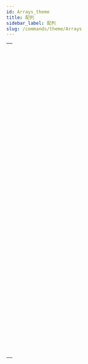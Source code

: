 ```yaml
---
id: Arrays_theme
title: 配列
sidebar_label: 配列
slug: /commands/theme/Arrays
---
```


|                                                                                                                               |
| ----------------------------------------------------------------------------------------------------------------------------- |
| [<!-- INCLUDE #_command_.APPEND TO ARRAY.Syntax -->](../../commands-legacy/append-to-array.md)<br/>                           |
| [<!-- INCLUDE #_command_.ARRAY BLOB.Syntax -->](../../commands-legacy/array-blob.md)<br/>                                     |
| [<!-- INCLUDE #_command_.ARRAY BOOLEAN.Syntax -->](../../commands-legacy/array-boolean.md)<br/>                               |
| [<!-- INCLUDE #_command_.ARRAY DATE.Syntax -->](../../commands-legacy/array-date.md)<br/>                                     |
| [<!-- INCLUDE #_command_.ARRAY INTEGER.Syntax -->](../../commands-legacy/array-integer.md)<br/>                               |
| [<!-- INCLUDE #_command_.ARRAY LONGINT.Syntax -->](../../commands-legacy/array-longint.md)<br/>                               |
| [<!-- INCLUDE #_command_.ARRAY OBJECT.Syntax -->](../../commands-legacy/array-object.md)<br/>                                 |
| [<!-- INCLUDE #_command_.ARRAY PICTURE.Syntax -->](../../commands-legacy/array-picture.md)<br/>                               |
| [<!-- INCLUDE #_command_.ARRAY POINTER.Syntax -->](../../commands-legacy/array-pointer.md)<br/>                               |
| [<!-- INCLUDE #_command_.ARRAY REAL.Syntax -->](../../commands-legacy/array-real.md)<br/>                                     |
| [<!-- INCLUDE #_command_.ARRAY TEXT.Syntax -->](../../commands-legacy/array-text.md)<br/>                                     |
| [<!-- INCLUDE #_command_.ARRAY TIME.Syntax -->](../../commands-legacy/array-time.md)<br/>                                     |
| [<!-- INCLUDE #_command_.ARRAY TO LIST.Syntax -->](../../commands-legacy/array-to-list.md)<br/>                               |
| [<!-- INCLUDE #_command_.ARRAY TO SELECTION.Syntax -->](../../commands-legacy/array-to-selection.md)<br/>                     |
| [<!-- INCLUDE #_command_.BOOLEAN ARRAY FROM SET.Syntax -->](../../commands-legacy/boolean-array-from-set.md)<br/>             |
| [<!-- INCLUDE #_command_.COPY ARRAY.Syntax -->](../../commands-legacy/copy-array.md)<br/>                                     |
| [<!-- INCLUDE #_command_.Count in array.Syntax -->](../../commands-legacy/count-in-array.md)<br/>                             |
| [<!-- INCLUDE #_command_.DELETE FROM ARRAY.Syntax -->](../../commands-legacy/delete-from-array.md)<br/>                       |
| [<!-- INCLUDE #_command_.DISTINCT ATTRIBUTE PATHS.Syntax -->](../../commands-legacy/distinct-attribute-paths.md)<br/>         |
| [<!-- INCLUDE #_command_.DISTINCT ATTRIBUTE VALUES.Syntax -->](../../commands-legacy/distinct-attribute-values.md)<br/>       |
| [<!-- INCLUDE #_command_.DISTINCT VALUES.Syntax -->](../../commands-legacy/distinct-values.md)<br/>                           |
| [<!-- INCLUDE #_command_.Find in array.Syntax -->](../../commands-legacy/find-in-array.md)<br/>                               |
| [<!-- INCLUDE #_command_.Find in sorted array.Syntax -->](../../commands-legacy/find-in-sorted-array.md)<br/>                 |
| [<!-- INCLUDE #_command_.INSERT IN ARRAY.Syntax -->](../../commands-legacy/insert-in-array.md)<br/>                           |
| [<!-- INCLUDE #_command_.LIST TO ARRAY.Syntax -->](../../commands-legacy/list-to-array.md)<br/>                               |
| [<!-- INCLUDE #_command_.LONGINT ARRAY FROM SELECTION.Syntax -->](../../commands-legacy/longint-array-from-selection.md)<br/> |
| [<!-- INCLUDE #_command_.MULTI SORT ARRAY.Syntax -->](../../commands-legacy/multi-sort-array.md)<br/>                         |
| [<!-- INCLUDE #_command_.SELECTION RANGE TO ARRAY.Syntax -->](../../commands-legacy/selection-range-to-array.md)<br/>         |
| [<!-- INCLUDE #_command_.SELECTION TO ARRAY.Syntax -->](../../commands-legacy/selection-to-array.md)<br/>                     |
| [<!-- INCLUDE #_command_.Size of array.Syntax -->](../../commands-legacy/size-of-array.md)<br/>                               |
| [<!-- INCLUDE #_command_.SORT ARRAY.Syntax -->](../../commands-legacy/sort-array.md)<br/>                                     |
| [<!-- INCLUDE #_command_.TEXT TO ARRAY.Syntax -->](../../commands-legacy/text-to-array.md)<br/>                               |
